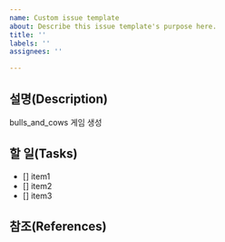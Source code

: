 ```yaml
---
name: Custom issue template
about: Describe this issue template's purpose here.
title: ''
labels: ''
assignees: ''

---
```


## 설명(Description)

bulls_and_cows 게임 생성

## 할 일(Tasks)

- [] item1 
- [] item2 
- [] item3 

## 참조(References)
